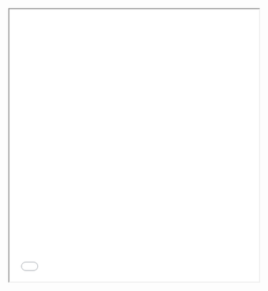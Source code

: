 <div><iframe src="../../ficheros/componentes-pc.pdf" width="100%" height="550px"></div>
Puedes consultar información adicional sobre los componentes físicos en [este artículo](https://www.profesionalreview.com/2019/02/06/componentes-de-un-ordenador/).
